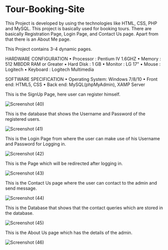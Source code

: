 # Tour-Booking-Site
This Project is developed by using the technologies like HTML, CSS, PHP and MySQL. This project is basically used for booking tours. There are basically Registration Page, Login Page, and Contact Us page. Apart from that there is an About Me page.

This Project contains 3-4 dynamic pages.

HARDWARE CONFIGURATION • Processor : Pentium IV 1.6GHZ • Memory : 512 MBDDR RAM or Greater • Hard Disk : 1 GB • Monitor : LG 17” • Mouse : Logitech • Keyboard : Logitech Multimedia

SOFTWARE SPECIFICATION • Operating System: Windows 7/8/10 • Front end: HTML5, CSS • Back end: MySQL(phpMyAdmin), XAMP Server

This is the SignUp Page, here user can register himself.

![Screenshot (40)](https://user-images.githubusercontent.com/116221589/196815540-c912fa4f-1a6a-4a79-a43a-5dbd5223569c.png)

This is the database that shows the Username and Password of the registered users.

![Screenshot (41)](https://user-images.githubusercontent.com/116221589/196815750-89f6c43f-f948-44e3-b8c6-4b531ca8286d.png)

This is the Login Page from where the user can make use of his Username and Password for Logging in.

![Screenshot (42)](https://user-images.githubusercontent.com/116221589/196816046-c67e3500-339a-444c-bd4c-a81e4c8bd495.png)

This is the Page which will be redirected after logging in.

![Screenshot (43)](https://user-images.githubusercontent.com/116221589/196816239-c387d2c6-ee81-4d0c-94e4-e2605dd19bd5.png)

This is the Contact Us page where the user can contact to the admin and send message.

![Screenshot (44)](https://user-images.githubusercontent.com/116221589/196816424-0fecc1aa-632b-4e51-8f87-1a116a8012b2.png)

This is the Database that shows that the contact queries which are stored in the database.

![Screenshot (45)](https://user-images.githubusercontent.com/116221589/196816601-31a5c847-ed31-40ed-be10-f680287badf7.png)

This is the About Us page which has the details of the admin.

![Screenshot (46)](https://user-images.githubusercontent.com/116221589/196816704-13b8842c-7d96-4e98-a52f-72bffa91288e.png)
